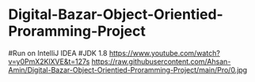 # Digital-Bazar-Object-Orientied-Proramming-Project
#Run on IntelliJ IDEA
#JDK 1.8
https://www.youtube.com/watch?v=y0PmX2KlXVE&t=127s
https://raw.githubusercontent.com/Ahsan-Amin/Digital-Bazar-Object-Orientied-Proramming-Project/main/Pro/0.jpg
